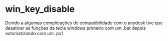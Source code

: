 # win_key_disable

Devido a algumas complicações de compatibilidade com o anydesk tive que desativar as funções da tecla windows primeiro com um .bat depois automatizando com um .ps1

